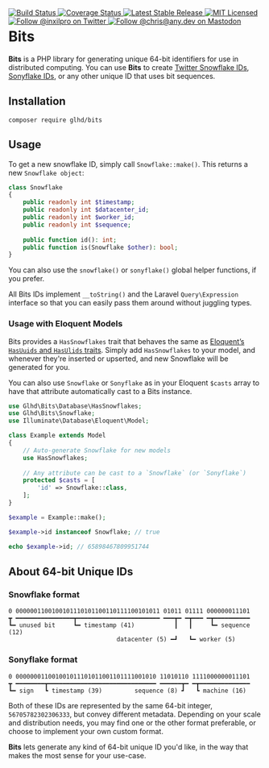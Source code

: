 <div style="float: right;">
	<a href="https://github.com/glhd/bits/actions" target="_blank">
		<img 
			src="https://github.com/glhd/bits/workflows/PHPUnit/badge.svg" 
			alt="Build Status" 
		/>
	</a>
	<a href="https://codeclimate.com/github/glhd/bits/test_coverage" target="_blank">
		<img 
			src="https://api.codeclimate.com/v1/badges/6d6485f01a3118f38a63/test_coverage" 
			alt="Coverage Status" 
		/>
	</a>
	<a href="https://packagist.org/packages/glhd/bits" target="_blank">
        <img 
            src="https://poser.pugx.org/glhd/bits/v/stable" 
            alt="Latest Stable Release" 
        />
	</a>
	<a href="./LICENSE" target="_blank">
        <img 
            src="https://poser.pugx.org/glhd/bits/license" 
            alt="MIT Licensed" 
        />
    </a>
    <a href="https://twitter.com/inxilpro" target="_blank">
        <img 
            src="https://img.shields.io/twitter/follow/inxilpro?style=social" 
            alt="Follow @inxilpro on Twitter" 
        />
    </a>
    <a href="https://any.dev/@chris" target="_blank">
        <img 
            src="https://img.shields.io/mastodon/follow/109584001693739813?domain=https%3A%2F%2Fany.dev&style=social" 
            alt="Follow @chris@any.dev on Mastodon" 
        />
    </a>
</div>

# Bits

**Bits** is a PHP library for generating unique 64-bit identifiers for use in distributed computing.
You can use **Bits** to create [Twitter Snowflake IDs](https://en.wikipedia.org/wiki/Snowflake_ID),
[Sonyflake IDs](https://github.com/sony/sonyflake), or any other unique ID that uses bit sequences.

## Installation

```shell
composer require glhd/bits
```

## Usage

To get a new snowflake ID, simply call `Snowflake::make()`. This returns a new
`Snowflake object`:

```php
class Snowflake
{
    public readonly int $timestamp;
    public readonly int $datacenter_id;
    public readonly int $worker_id;
    public readonly int $sequence;
    
    public function id(): int;
    public function is(Snowflake $other): bool;
}
```

You can also use the `snowflake()` or `sonyflake()` global helper functions,
if you prefer.

All Bits IDs implement `__toString()` and the Laravel `Query\Expression` interface so that you
can easily pass them around without juggling types.

### Usage with Eloquent Models

Bits provides a `HasSnowflakes` trait that behaves the same as 
[Eloquent’s `HasUuids` and `HasUlids` traits](https://laravel.com/docs/10.x/eloquent#uuid-and-ulid-keys). 
Simply add `HasSnowflakes` to your model, and whenever they're inserted or upserted, and new Snowflake
will be generated for you.

You can also use `Snowflake` or `Sonyflake` as in your Eloquent `$casts` array to have
that attribute automatically cast to a Bits instance.

```php
use Glhd\Bits\Database\HasSnowflakes;
use Glhd\Bits\Snowflake;
use Illuminate\Database\Eloquent\Model;

class Example extends Model
{
    // Auto-generate Snowflake for new models
    use HasSnowflakes;
    
    // Any attribute can be cast to a `Snowflake` (or `Sonyflake`)
    protected $casts = [
        'id' => Snowflake::class,
    ];
}

$example = Example::make();

$example->id instanceof Snowflake; // true

echo $example->id; // 65898467809951744
```

## About 64-bit Unique IDs

### Snowflake format

```
0 0000001100100101110101100110111100101011 01011 01111 000000011101
┳ ━━━━━━━━━━━━━━━━┳━━━━━━━━━━━━━━━━━━━━━━━ ━━━┳━ ━┳━━━ ━┳━━━━━━━━━━
┗━ unused bit     ┗━ timestamp (41)           ┃   ┃     ┗━ sequence (12)
                              datacenter (5) ━┛   ┗━ worker (5)
```

### Sonyflake format

```
0 000000011001001011101011001101111001010 11010110 1111000000011101
┳ ━━━━━━━━┳━━━━━━━━━━━━━━━━━━━━━━━━━━━━━━ ━━━━━━┳━ ━┳━━━━━━━━━━━━━━
┗━ sign   ┗ timestamp (39)         sequence (8) ┛   ┗ machine (16)
```

Both of these IDs are represented by the same 64-bit integer, `56705782302306333`,
but convey different metadata. Depending on your scale and distribution needs,
you may find one or the other format preferable, or choose to implement your own
custom format.

**Bits** lets generate any kind of 64-bit unique ID you'd like, in the way that makes
the most sense for your use-case.
